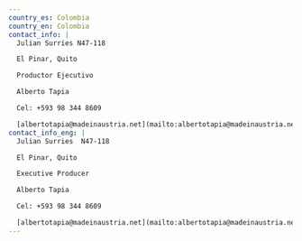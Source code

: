 ```yaml
---
country_es: Colombia
country_en: Colombia
contact_info: |
  Julian Surries N47-118

  El Pinar, Quito

  Productor Ejecutivo

  Alberto Tapia

  Cel: +593 98 344 8609

  [albertotapia@madeinaustria.net](mailto:albertotapia@madeinaustria.net)
contact_info_eng: |
  Julian Surries  N47-118

  El Pinar, Quito

  Executive Producer

  Alberto Tapia

  Cel: +593 98 344 8609

  [albertotapia@madeinaustria.net](mailto:albertotapia@madeinaustria.net)
---
```


